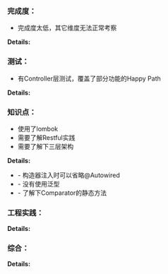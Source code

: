 ### 完成度：
* 完成度太低，其它维度无法正常考察

__Details:__



### 测试：
* 有Controller层测试，覆盖了部分功能的Happy Path

__Details:__



### 知识点：
* 使用了lombok
* 需要了解Restful实践
* 需要了解下三层架构

__Details:__

- \- 构造器注入时可以省略@Autowired
- \- 没有使用泛型
- \- 了解下Comparator的静态方法

### 工程实践：


__Details:__



### 综合：


__Details:__



